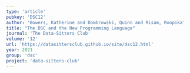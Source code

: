 ```yaml
---
type: 'article'
pubkey: 'DSC12'
author: 'Bowers, Katherine and Dombrowski, Quinn and Risam, Roopika'
title: "The DSC and the New Programming Language"
journal: 'The Data-Sitters Club'
volume: '12'
url: 'https://datasittersclub.github.io/site/dsc12.html'
year: 2021
group: 'dsc'
project: 'data-sitters-club'
---
```

